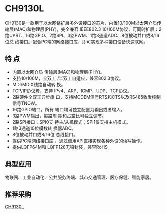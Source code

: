# CH9130L
CH9130是一款用于以太网络扩展多外设接口的芯片，内置10/100M以太网介质传输层(MAC)和物理层(PHY)，完全兼容 IEEE802.3 10/100M协议，可同时扩展：2路UART、16路GPIO、2路SPI、3路PWM、1路3通道ADC、8位被动并口或8/16位总 线接口。配合PC端的网络接口库，即可实现多种接口设备快速联网。
## 特 点
* 内置以太网介质 传输层(MAC)和物理层(PHY)。
* 支持10/100M，全双工 /半双工自适应，兼容802.3协议。
* MDI/MDIX线路自动转 换。
* TCP/IP协议簇，支持 IPv4、ARP、ICMP、UDP、TCP协议。
* 2路硬件全双工异步串 口，支持MODEM信号RTS和CTS以及RS485收发控制信号TNOW。
* 16路GPIO端口，所有 端口均可独立配置为输出或者输入。
* 3路PWM输出，每路周 期和占空比可独立调节。
* 2路SPI接口：SPI0支 持主/从机模式；SPI1仅支持主机模式。
* 1路3通道10位模数转 换器ADC。
* 8位被动并口或8/16位 总线接口。
* 提供PC端网络接口库 ，通过调用API直接实现各种外设的读写操作。
* 提供LQFP64M和 LQFP128无铅封装，兼容RoHS。
## 典型应用
物联网、工业自动化、公共服务终端、城市交通管理、医疗保健、智能家居。
## 推荐采购
[CH9130L](http://www.szlcsc.com/product/details_98588.html)
